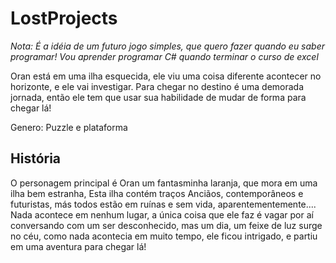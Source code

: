 # LostProjects
*Nota: É a idéia de um futuro jogo simples, que quero fazer quando eu saber programar! Vou aprender programar C# quando terminar o curso de excel*

Oran está em uma ilha esquecida, ele viu uma coisa diferente acontecer no horizonte, e ele vai investigar.
Para chegar no destino é uma demorada jornada, então ele tem que usar sua habilidade de mudar de forma para chegar lá!

Genero: Puzzle e plataforma
## História 
O personagem principal é Oran um fantasminha laranja, que mora em uma ilha bem estranha,
Esta ilha contém traços Anciãos, contemporâneos e futuristas, más todos estão em ruínas e sem vida, aparentementemente....
Nada acontece em nenhum lugar, a única coisa que ele faz é vagar por aí conversando com um ser desconhecido,
mas um dia, um feixe de luz surge no céu, como nada acontecia em muito tempo, ele ficou intrigado, e partiu em uma aventura para chegar lá! 
